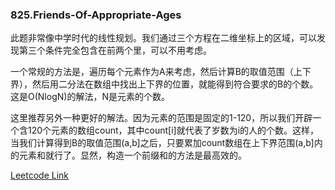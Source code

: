 ### 825.Friends-Of-Appropriate-Ages

此题非常像中学时代的线性规划。我们通过三个方程在二维坐标上的区域，可以发现第三个条件完全包含在前两个里，可以不用考虑。

一个常规的方法是，遍历每个元素作为A来考虑，然后计算B的取值范围（上下界），然后用二分法在数组中找出上下界的位置，就能得到符合要求的B的个数。这是O(NlogN)的解法，N是元素的个数。

这里推荐另外一种更好的解法。因为元素的范围是固定的1-120，所以我们开辟一个含120个元素的数组count，其中count[i]就代表了岁数为i的人的个数。这样，当我们计算得到B的取值范围(a,b]之后，只要累加count数组在上下界范围(a,b]内的元素和就行了。显然，构造一个前缀和的方法是最高效的。


[Leetcode Link](https://leetcode.com/problems/friends-of-appropriate-ages)